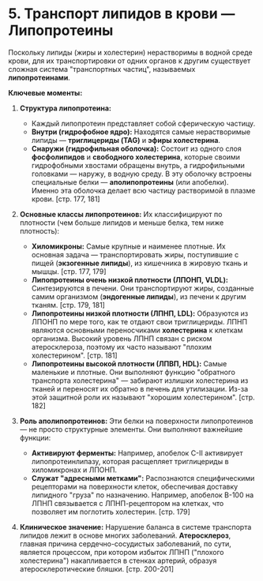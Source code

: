 # 5. Транспорт липидов в крови — Липопротеины

Поскольку липиды (жиры и холестерин) нерастворимы в водной среде крови, для их транспортировки от одних органов к другим существует сложная система "транспортных частиц", называемых **липопротеинами**.

**Ключевые моменты:**

1.  **Структура липопротеина:**
    *   Каждый липопротеин представляет собой сферическую частицу.
    *   **Внутри (гидрофобное ядро):** Находятся самые нерастворимые липиды — **триглицериды (TAG)** и **эфиры холестерина**.
    *   **Снаружи (гидрофильная оболочка):** Состоит из одного слоя **фосфолипидов** и **свободного холестерина**, которые своими гидрофобными хвостами обращены внутрь, а гидрофильными головками — наружу, в водную среду. В эту оболочку встроены специальные белки — **аполипопротеины** (или апобелки). Именно эта оболочка делает всю частицу растворимой в плазме крови. [стр. 177, 181]

2.  **Основные классы липопротеинов:**
    Их классифицируют по плотности (чем больше липидов и меньше белка, тем ниже плотность):
    *   **Хиломикроны:** Самые крупные и наименее плотные. Их основная задача — транспортировать жиры, поступившие с пищей (**экзогенные липиды**), из кишечника в жировую ткань и мышцы. [стр. 177, 179]
    *   **Липопротеины очень низкой плотности (ЛПОНП, VLDL):** Синтезируются в печени. Они транспортируют жиры, созданные самим организмом (**эндогенные липиды**), из печени к другим тканям. [стр. 179, 181]
    *   **Липопротеины низкой плотности (ЛПНП, LDL):** Образуются из ЛПОНП по мере того, как те отдают свои триглицериды. ЛПНП являются основными переносчиками **холестерина** к клеткам организма. Высокий уровень ЛПНП связан с риском атеросклероза, поэтому их часто называют "плохим холестерином". [стр. 181]
    *   **Липопротеины высокой плотности (ЛПВП, HDL):** Самые маленькие и плотные. Они выполняют функцию "обратного транспорта холестерина" — забирают излишки холестерина из тканей и переносят их обратно в печень для утилизации. Из-за этой защитной роли их называют "хорошим холестерином". [стр. 182]

3.  **Роль аполипопротеинов:**
    Эти белки на поверхности липопротеинов — не просто структурные элементы. Они выполняют важнейшие функции:
    *   **Активируют ферменты:** Например, апобелок C-II активирует липопротеинлипазу, которая расщепляет триглицериды в хиломикронах и ЛПОНП.
    *   **Служат "адресными метками":** Распознаются специфическими рецепторами на поверхности клеток, обеспечивая доставку липидного "груза" по назначению. Например, апобелок B-100 на ЛПНП связывается с ЛПНП-рецептором на клетках, что позволяет им поглотить холестерин. [стр. 179]

4.  **Клиническое значение:**
    Нарушение баланса в системе транспорта липидов лежит в основе многих заболеваний. **Атеросклероз**, главная причина сердечно-сосудистых заболеваний, по сути, является процессом, при котором избыток ЛПНП ("плохого холестерина") накапливается в стенках артерий, образуя атеросклеротические бляшки. [стр. 200-201]
